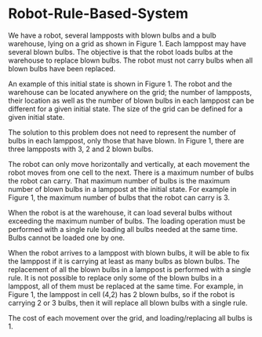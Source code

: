 # Robot-Rule-Based-System


We have a robot, several lampposts with blown bulbs and a bulb warehouse, lying on a grid as shown in Figure 1. Each lamppost may have several blown bulbs. The objective is that the robot loads bulbs at the warehouse to replace blown bulbs. The robot must not carry bulbs when all blown bulbs have been replaced.

An example of this initial state is shown in Figure 1. The robot and the warehouse can be located anywhere on the grid; the number of lampposts, their location as well as the number of blown bulbs in each lamppost can be different for a given initial state. The size of the grid can be defined for a given initial state.

The solution to this problem does not need to represent the number of bulbs in each lamppost, only those that have blown. In Figure 1, there are three lampposts with 3, 2 and 2 blown bulbs.

The robot can only move horizontally and vertically, at each movement the robot moves from one cell to the next. There is a maximum number of bulbs the robot can carry. That maximum number of bulbs is the maximum number of blown bulbs in a lamppost at the initial state. For example in Figure 1, the maximum number of bulbs that the robot can carry is 3.

When the robot is at the warehouse, it can load several bulbs without exceeding the maximum number of bulbs. The loading operation must be performed with a single rule loading all bulbs needed at the same time. Bulbs cannot be loaded one by one.

When the robot arrives to a lamppost with blown bulbs, it will be able to fix the lamppost if it is carrying at least as many bulbs as blown bulbs. The replacement of all the blown bulbs in a lamppost is performed with a single rule. It is not possible to replace only some of the blown bulbs in a lamppost, all of them must be replaced at the same time. For example, in Figure 1, the lamppost in cell (4,2) has 2 blown bulbs, so if the robot is carrying 2 or 3 bulbs, then it will replace all blown bulbs with a single rule.

The cost of each movement over the grid, and loading/replacing all bulbs is 1.
